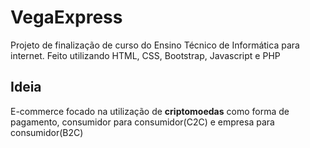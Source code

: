 # VegaExpress
Projeto de finalização de curso do Ensino Técnico de Informática para internet.
Feito utilizando HTML, CSS, Bootstrap, Javascript e PHP
## Ideia
E-commerce focado na utilização de **criptomoedas** como forma de pagamento, consumidor para consumidor(C2C) e empresa para consumidor(B2C)
